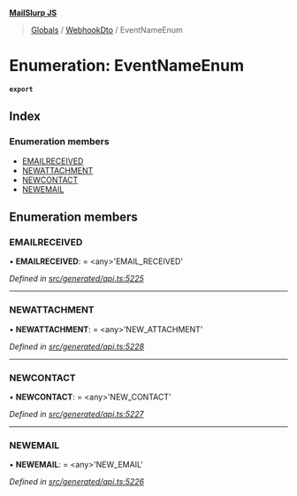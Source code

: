 **[MailSlurp JS](../README.md)**

> [Globals](../README.md) / [WebhookDto](../modules/webhookdto.md) / EventNameEnum

# Enumeration: EventNameEnum

**`export`** 

## Index

### Enumeration members

* [EMAILRECEIVED](webhookdto.eventnameenum.md#emailreceived)
* [NEWATTACHMENT](webhookdto.eventnameenum.md#newattachment)
* [NEWCONTACT](webhookdto.eventnameenum.md#newcontact)
* [NEWEMAIL](webhookdto.eventnameenum.md#newemail)

## Enumeration members

### EMAILRECEIVED

•  **EMAILRECEIVED**:  = \<any>'EMAIL\_RECEIVED'

*Defined in [src/generated/api.ts:5225](https://github.com/mailslurp/mailslurp-client/blob/67ec74c/src/generated/api.ts#L5225)*

___

### NEWATTACHMENT

•  **NEWATTACHMENT**:  = \<any>'NEW\_ATTACHMENT'

*Defined in [src/generated/api.ts:5228](https://github.com/mailslurp/mailslurp-client/blob/67ec74c/src/generated/api.ts#L5228)*

___

### NEWCONTACT

•  **NEWCONTACT**:  = \<any>'NEW\_CONTACT'

*Defined in [src/generated/api.ts:5227](https://github.com/mailslurp/mailslurp-client/blob/67ec74c/src/generated/api.ts#L5227)*

___

### NEWEMAIL

•  **NEWEMAIL**:  = \<any>'NEW\_EMAIL'

*Defined in [src/generated/api.ts:5226](https://github.com/mailslurp/mailslurp-client/blob/67ec74c/src/generated/api.ts#L5226)*
